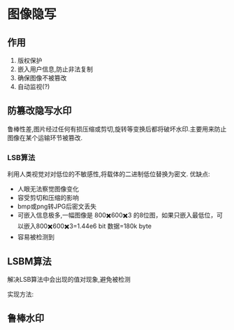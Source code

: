 # 图像隐写
## 作用
1. 版权保护
2. 嵌入用户信息,防止非法复制
3. 确保图像不被篡改
4. 自动监视(?)

## 防篡改隐写水印
鲁棒性差,图片经过任何有损压缩或剪切,旋转等变换后都将破坏水印.主要用来防止图像在某个运输环节被篡改.
### LSB算法
利用人类视觉对对低位的不敏感性,将载体的二进制低位替换为密文.
优缺点:
- 人眼无法察觉图像变化
- 容受剪切和压缩的影响
- bmp或png转JPG后密文丢失
- 可嵌入信息极多,一幅图像是 800✖️600✖️3 的8位图，如果只嵌入最低位，可以嵌入800✖️600✖️3=1.44e6 bit 数据=180k byte
- 容易被检测到
  
## LSBM算法
解决LSB算法中会出现的值对现象,避免被检测

实现方法:

## 鲁棒水印
### 